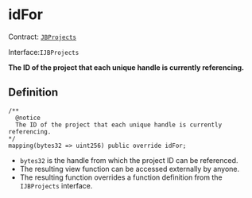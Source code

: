 # idFor

Contract: [`JBProjects`](../)

Interface:`IJBProjects`

**The ID of the project that each unique handle is currently referencing.**

## Definition

```solidity
/** 
  @notice 
  The ID of the project that each unique handle is currently referencing.
*/
mapping(bytes32 => uint256) public override idFor;
```

* `bytes32` is the handle from which the project ID can be referenced.
* The resulting view function can be accessed externally by anyone.
* The resulting function overrides a function definition from the `IJBProjects` interface.
